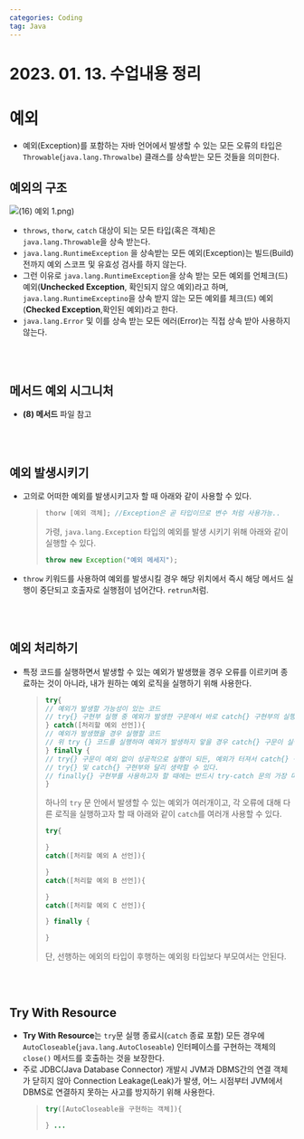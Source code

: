 ```yaml
---
categories: Coding	
tag: Java
---
```


# 2023. 01. 13. 수업내용 정리

# 예외
* 예외(Exception)를 포함하는 자바 언어에서 발생할 수 있는 모든 오류의 타입은 `Throwable`(`java.lang.Throwalbe`) 클래스를 상속받는 모든 것들을 의미한다. 

## 예외의 구조
![(16) 예외 1.png](C:\Users\Administrator\IdeaProjects\mfp\src\MD파일모음\(16))

* `throws`, `thorw`, `catch` 대상이 되는 모든 타입(혹은 객체)은 `java.lang.Throwable`을 상속 받는다.
* `java.lang.RuntimeException` 을 상속받는 모든 예외(Exception)는 빌드(Build) 전까지 예외 스코프 및 유효성 검사를 하지 않는다.
* 그런 이유로 `java.lang.RuntimeException`을 상속 받는 모든 예외를 언체크(드) 예외(**Unchecked Exception**, 확인되지 않으 예외)라고 하며, `java.lang.RuntimeExceptino`을 상속 받지 않는 모든 예외를 체크(드) 예외(**Checked Exception**,확인된 예외)라고 한다. 
* `java.lang.Error` 및 이를 상속 받는 모든 에러(Error)는 직접 상속 받아 사용하지 않는다.

<br><br>
## 메서드 예외 시그니처 
* **(8) 메서드** 파일 참고

<br><br>
## 예외 발생시키기 
* 고의로 어떠한 예외를 발생시키고자 할 때 아래와 같이 사용할 수 있다. 
    >```java
    >thorw [예외 객체]; //Exception은 곧 타입이므로 변수 처럼 사용가능.. 
    >```
    > 가령, `java.lang.Exception` 타입의 예외를 발생 시키기 위해 아래와 같이 실행할 수 있다.
    >```java
    >throw new Exception("예외 메세지");
    >``` 
* `throw` 키워드를 사용하여 예외를 발생시킬 경우 해당 위치에서 즉시 해당 메서드 실행이 중단되고 호출자로 실행점이 넘어간다. `retrun`처럼.

<br><br>
## 예외 처리하기 
* 특정 코드를 실행하면서 발생할 수 있는 예외가 발생했을 경우 오류를 이르키며 종료하는 것이 아니라, 내가 원하는 예외 로직을 실행하기 위해 사용한다. 
    >```java
    >try{
    > // 예외가 발생할 가능성이 있는 코드
    > // try{} 구현부 실행 중 예외가 발생한 구문에서 바로 catch{} 구현부의 실행점으로 옮겨감에 유의한다. 
    >} catch([처리할 예외 선언]){
    > // 예외가 발생했을 경우 실행할 코드 
    > // 위 try {} 코드를 실행하며 예외가 발생하지 앟을 경우 catch{} 구문이 실행되지 않음에 유의한다. 
    >} finally {
    > // try{} 구문이 예외 없이 성공적으로 실행이 되든, 예외가 터져서 catch{} 구문이 실행되든 반드시 실행함을 보장 받을 구문
    > // try{} 및 catch{} 구현부와 달리 생략할 수 있다.
    > // finally{} 구현부를 사용하고자 할 때에는 반드시 try-catch 문의 가장 마지막에 적는다. 
    >}
    >```
    >  하나의 `try` 문 안에서 발생할 수 있는 예외가 여러개이고, 각 오류에 대해 다른 로직을 실행하고자 할 때 아래와 같이 `catch`를 여러개 사용할 수 있다. 
    >```java
    >try{
    >
    >}
    >catch([처리할 예외 A 선언]){
    >
    >}
    >catch([처리할 예외 B 선언]){
    >
    >}
    >catch([처리할 예외 C 선언]){
    >
    >} finally {
    > 
    >}
    >``` 
    >단, 선행하는 에외의 타입이 후행하는 예외읭 타입보다 부모여서는 안된다. 

<br><br>
## Try With Resource
* **Try With Resource**는 `try`문 실행 종료시(`catch` 종료 포함) 모든 경우에 `AutoCloseable`(`java.lang.AutoCloseable`) 인터페이스를 구현하는 객체의 `close()` 메서드를  호출하는 것을 보장한다.
* 주로 JDBC(Java Database Connector) 개발시 JVM과 DBMS간의 연결 객체가 닫히지 않아 Connection Leakage(Leak)가 발생, 어느 시점부터 JVM에서 DBMS로 연결하지 못하는 사고를 방지하기 위해 사용한다. 
  >```java
  >try([AutoCloseable을 구현하는 객체]){
  > 
  >} ...
  >```
